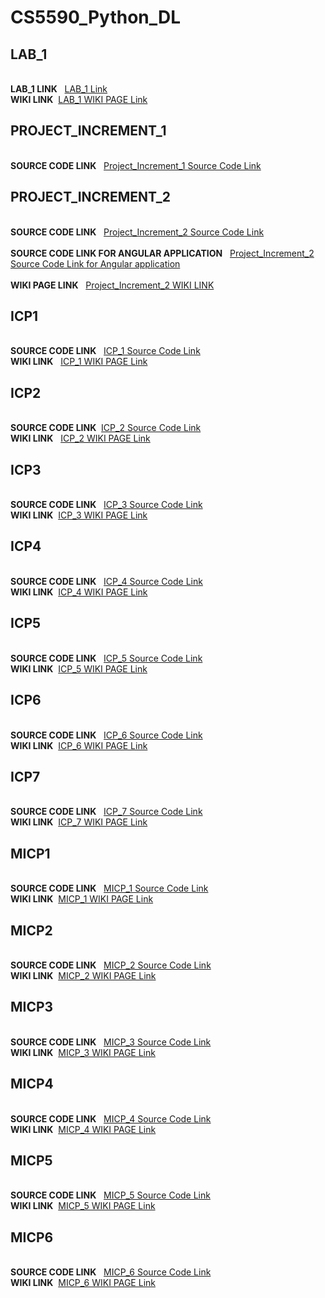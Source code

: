 # CS5590_Python_DL
<h2>LAB_1</h2> 
<br><b>LAB_1 LINK</b> &nbsp; <a href="https://github.com/ntihindukkipati/CS5590_Python_DL/tree/master/LAB_1
">LAB_1 Link</a>  <br>
<b> WIKI LINK</b> &nbsp;<a href="https://github.com/ntihindukkipati/CS5590_Python_DL/wiki/LAB_1">LAB_1 WIKI PAGE Link</a> <br>
<h2>PROJECT_INCREMENT_1</h2> 
<br><b>SOURCE CODE LINK</b> &nbsp; <a href="https://github.com/ntihindukkipati/CS5590_Python_DL/tree/master/Project_Increment_1">Project_Increment_1 Source Code Link</a>  <br>
<h2>PROJECT_INCREMENT_2</h2> 
<br><b>SOURCE CODE LINK</b> &nbsp; <a href="https://github.com/ntihindukkipati/CS5590_Python_DL/tree/master/Project_Increment_2">Project_Increment_2 Source Code Link</a>  <br>
<br><b>SOURCE CODE LINK FOR ANGULAR APPLICATION</b> &nbsp; <a href="https://github.com/Nikhitha8563/Python_Pro_UI">Project_Increment_2 Source Code Link for Angular application</a>  <br>
<br><b>WIKI PAGE LINK</b> &nbsp; <a href="https://github.com/ntihindukkipati/CS5590_Python_DL/wiki/PROJECT_INCREMENT_2">Project_Increment_2 WIKI LINK </a>  <br>


<h2>ICP1</h2>
<br><b>SOURCE CODE LINK</b> &nbsp; <a href="https://github.com/ntihindukkipati/CS5590_Python_DL/tree/master/ICP_1"> ICP_1  Source Code Link</a><br>
<b> WIKI LINK</b> &nbsp; <a href="https://github.com/ntihindukkipati/CS5590_Python_DL/wiki/ICP-1">ICP_1 WIKI PAGE Link</a> <br>
<h2>ICP2</h2>
<br><b>SOURCE CODE LINK</b> &nbsp;<a href="https://github.com/ntihindukkipati/CS5590_Python_DL/tree/master/ICP_2">ICP_2 Source Code Link</a> <br><b> WIKI LINK</b> &nbsp;  <a href="https://github.com/ntihindukkipati/CS5590_Python_DL/wiki/ICP-2">ICP_2 WIKI PAGE Link</a> <br>
<h2>ICP3</h2> 
<br><b>SOURCE CODE LINK</b> &nbsp; <a href="https://github.com/ntihindukkipati/CS5590_Python_DL/tree/master/ICP-3">ICP_3 Source Code Link</a>  <br>
<b> WIKI LINK</b> &nbsp;<a href="https://github.com/ntihindukkipati/CS5590_Python_DL/wiki/ICP-3">ICP_3 WIKI PAGE Link</a> <br>
<h2>ICP4</h2> 
<br><b>SOURCE CODE LINK</b> &nbsp; <a href="https://github.com/ntihindukkipati/CS5590_Python_DL/tree/master/ICP_4">ICP_4 Source Code Link</a>  <br>
<b> WIKI LINK</b> &nbsp;<a href="https://github.com/ntihindukkipati/CS5590_Python_DL/wiki/ICP4">ICP_4 WIKI PAGE Link</a> <br>
<h2>ICP5</h2> 
<br><b>SOURCE CODE LINK</b> &nbsp; <a href="https://github.com/ntihindukkipati/CS5590_Python_DL/tree/master/ICP_5">ICP_5 Source Code Link</a>  <br>
<b> WIKI LINK</b> &nbsp;<a href="https://github.com/ntihindukkipati/CS5590_Python_DL/wiki/ICP-5">ICP_5 WIKI PAGE Link</a> <br>
<h2>ICP6</h2> 
<br><b>SOURCE CODE LINK</b> &nbsp; <a href="https://github.com/ntihindukkipati/CS5590_Python_DL/tree/master/ICP_6/SOURCE_CODE">ICP_6 Source Code Link</a>  <br>
<b> WIKI LINK</b> &nbsp;<a href="https://github.com/ntihindukkipati/CS5590_Python_DL/wiki/ICP-6">ICP_6 WIKI PAGE Link</a> <br>

<h2>ICP7</h2> 
<br><b>SOURCE CODE LINK</b> &nbsp; <a href="https://github.com/ntihindukkipati/CS5590_Python_DL/tree/master/ICP_7/SOURCE_CODE">ICP_7 Source Code Link</a>  <br>
<b> WIKI LINK</b> &nbsp;<a href="https://github.com/ntihindukkipati/CS5590_Python_DL/wiki/ICP-7">ICP_7 WIKI PAGE Link</a> <br>

<h2>MICP1</h2> 
<br><b>SOURCE CODE LINK</b> &nbsp; <a href="https://github.com/ntihindukkipati/CS5590_Python_DL/tree/master/MICP_1">MICP_1 Source Code Link</a>  <br>
<b> WIKI LINK</b> &nbsp;<a href="https://github.com/ntihindukkipati/CS5590_Python_DL/wiki/MICP_1">MICP_1 WIKI PAGE Link</a> <br>

<h2>MICP2</h2> 
<br><b>SOURCE CODE LINK</b> &nbsp; <a href="https://github.com/ntihindukkipati/CS5590_Python_DL/tree/master/MICP_2">MICP_2 Source Code Link</a>  <br>
<b> WIKI LINK</b> &nbsp;<a href="https://github.com/ntihindukkipati/CS5590_Python_DL/wiki/MICP_2
">MICP_2 WIKI PAGE Link</a> <br>


<h2>MICP3</h2> 
<br><b>SOURCE CODE LINK</b> &nbsp; <a href="https://github.com/ntihindukkipati/CS5590_Python_DL/tree/master/MICP_3">MICP_3 Source Code Link</a>  <br>
<b> WIKI LINK</b> &nbsp;<a href="https://github.com/ntihindukkipati/CS5590_Python_DL/wiki/MICP_3
">MICP_3 WIKI PAGE Link</a> <br>

<h2>MICP4</h2> 
<br><b>SOURCE CODE LINK</b> &nbsp; <a href="https://github.com/ntihindukkipati/CS5590_Python_DL/tree/master/MICP_4">MICP_4 Source Code Link</a>  <br>
<b> WIKI LINK</b> &nbsp;<a href="https://github.com/ntihindukkipati/CS5590_Python_DL/wiki/MICP_4
">MICP_4 WIKI PAGE Link</a> <br>

<h2>MICP5</h2> 
<br><b>SOURCE CODE LINK</b> &nbsp; <a href="https://github.com/ntihindukkipati/CS5590_Python_DL/tree/master/MICP_5">MICP_5 Source Code Link</a>  <br>
<b> WIKI LINK</b> &nbsp;<a href="https://github.com/ntihindukkipati/CS5590_Python_DL/wiki/MICP_5
">MICP_5 WIKI PAGE Link</a> <br>


<h2>MICP6</h2> 
<br><b>SOURCE CODE LINK</b> &nbsp; <a href="https://github.com/ntihindukkipati/CS5590_Python_DL/tree/master/MICP_6">MICP_6 Source Code Link</a>  <br>
<b> WIKI LINK</b> &nbsp;<a href="https://github.com/ntihindukkipati/CS5590_Python_DL/wiki/MICP_6
">MICP_6 WIKI PAGE Link</a> <br>


